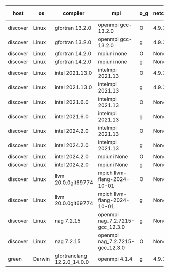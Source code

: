 

| host     | os       | compiler                              | mpi                      | o_g        | netcdf        | build       | u_pass          | u_fail          | s_pass            | s_fail            | e_pass             | e_fail             | nuopc_pass       | nuopc_fail       | artifacts link          |
|----------|----------|---------------------------------------|--------------------------|------------|---------------|-------------|-----------------|-----------------|-------------------|-------------------|--------------------|--------------------|------------------|------------------|-------------------------|
| discover | Linux | gfortran 13.2.0 | openmpi gcc-13.2.0  | O | 4.9.2  | PASS | 14197 | 0 | 51 | 0 | 80 | 0 | 57 | 0 | <a href="https://github.com/esmf-org/esmf-test-artifacts/tree/fd193639fadce8404467d7cb65189012c1816a4b/develop/gfortran/13.2.0/O/openmpi/gcc-13.2.0" target="_blank">fd19363</a> | 
| discover | Linux | gfortran 13.2.0 | openmpi gcc-13.2.0  | g | 4.9.2  | PASS | 14197 | 0 | 51 | 0 | 80 | 0 | 57 | 0 | <a href="https://github.com/esmf-org/esmf-test-artifacts/tree/ee4f24a939961da22b4372549c27bddde171a79e/develop/gfortran/13.2.0/g/openmpi/gcc-13.2.0" target="_blank">ee4f24a</a> | 
| discover | Linux | gfortran 14.2.0 | mpiuni none  | O | None  | PASS | 12528 | 0 | 9 | 0 | 42 | 0 | None | None | <a href="https://github.com/esmf-org/esmf-test-artifacts/tree/0bc9fb4e737b09574fda3afca05bf8c8739d25f2/develop/gfortran/14.2.0/O/mpiuni/none" target="_blank">0bc9fb4</a> | 
| discover | Linux | gfortran 14.2.0 | mpiuni none  | g | None  | PASS | 12528 | 0 | 9 | 0 | 42 | 0 | None | None | <a href="https://github.com/esmf-org/esmf-test-artifacts/tree/c21d7c3b5ce8074111329c2cdc006780db7011c3/develop/gfortran/14.2.0/g/mpiuni/none" target="_blank">c21d7c3</a> | 
| discover | Linux | intel 2021.13.0 | intelmpi 2021.13  | O | 4.9.2  | PASS | 14197 | 0 | 51 | 0 | 80 | 0 | 57 | 0 | <a href="https://github.com/esmf-org/esmf-test-artifacts/tree/891fdc07c440408e58b4b02f245a95f5f2fbcad0/develop/intel/2021.13.0/O/intelmpi/2021.13" target="_blank">891fdc0</a> | 
| discover | Linux | intel 2021.13.0 | intelmpi 2021.13  | g | 4.9.2  | PASS | 14197 | 0 | 51 | 0 | 80 | 0 | 57 | 0 | <a href="https://github.com/esmf-org/esmf-test-artifacts/tree/9abd2d28992e6df219c9f6e159c49a353fe893e4/develop/intel/2021.13.0/g/intelmpi/2021.13" target="_blank">9abd2d2</a> | 
| discover | Linux | intel 2021.6.0 | intelmpi 2021.13  | O | None  | PASS | 14197 | 0 | 51 | 0 | 80 | 0 | 57 | 0 | <a href="https://github.com/esmf-org/esmf-test-artifacts/tree/4312528fdece9da180441d4d0150d6775d6792cf/develop/intel/2021.6.0/O/intelmpi/2021.13" target="_blank">4312528</a> | 
| discover | Linux | intel 2021.6.0 | intelmpi 2021.13  | g | None  | PASS | 14197 | 0 | 51 | 0 | 80 | 0 | 57 | 0 | <a href="https://github.com/esmf-org/esmf-test-artifacts/tree/6110eb585f0e6fa05c62f384b34cff8386d67295/develop/intel/2021.6.0/g/intelmpi/2021.13" target="_blank">6110eb5</a> | 
| discover | Linux | intel 2024.2.0 | intelmpi 2021.13  | O | None  | PASS | 14197 | 0 | 51 | 0 | 80 | 0 | 57 | 0 | <a href="https://github.com/esmf-org/esmf-test-artifacts/tree/b79ac31377ae85095d8920d3625d72fd4eea07a2/develop/intel/2024.2.0/O/intelmpi/2021.13" target="_blank">b79ac31</a> | 
| discover | Linux | intel 2024.2.0 | intelmpi 2021.13  | g | None  | PASS | 14196 | 1 | 51 | 0 | 80 | 0 | 57 | 0 | <a href="https://github.com/esmf-org/esmf-test-artifacts/tree/74bbef83aabddc867c7775c49fb43e31475e7f12/develop/intel/2024.2.0/g/intelmpi/2021.13" target="_blank">74bbef8</a> | 
| discover | Linux | intel 2024.2.0 | mpiuni None  | O | None  | PASS | 12528 | 0 | 9 | 0 | 42 | 0 | None | None | <a href="https://github.com/esmf-org/esmf-test-artifacts/tree/174059dc6018a3c00ca1430f9e99ed6689e3fba4/develop/intel/2024.2.0/O/mpiuni/None" target="_blank">174059d</a> | 
| discover | Linux | intel 2024.2.0 | mpiuni None  | g | None  | PASS | 12527 | 1 | 9 | 0 | 42 | 0 | None | None | <a href="https://github.com/esmf-org/esmf-test-artifacts/tree/8bbc467c47e82738cf9ac70f9a78b54a9dd3dba6/develop/intel/2024.2.0/g/mpiuni/None" target="_blank">8bbc467</a> | 
| discover | Linux | llvm 20.0.0git69774 | mpich llvm-flang-2024-10-01  | O | None  | PASS | 14158 | 39 | 18 | 33 | 76 | 4 | 21 | 36 | <a href="https://github.com/esmf-org/esmf-test-artifacts/tree/5b4b00daf7226e7509799c49978c30817531d644/develop/llvm/20.0.0git69774/O/mpich/llvm-flang-2024-10-01" target="_blank">5b4b00d</a> | 
| discover | Linux | llvm 20.0.0git69774 | mpich llvm-flang-2024-10-01  | g | None  | PASS | 14160 | 37 | 18 | 33 | 76 | 4 | 19 | 38 | <a href="https://github.com/esmf-org/esmf-test-artifacts/tree/63c71a1821a9769c196010664fb8e68994c3cc92/develop/llvm/20.0.0git69774/g/mpich/llvm-flang-2024-10-01" target="_blank">63c71a1</a> | 
| discover | Linux | nag 7.2.15 | openmpi nag_7.2.7215-gcc_12.3.0  | g | None  | PASS | 14168 | 29 | 51 | 0 | 80 | 0 | 57 | 0 | <a href="https://github.com/esmf-org/esmf-test-artifacts/tree/675d3655512ef1b1c67af03afa6bd793ea657dec/develop/nag/7.2.15/g/openmpi/nag_7.2.7215-gcc_12.3.0" target="_blank">675d365</a> | 
| discover | Linux | nag 7.2.15 | openmpi nag_7.2.7215-gcc_12.3.0  | O | None  | PASS | 14197 | 0 | 51 | 0 | 80 | 0 | 57 | 0 | <a href="https://github.com/esmf-org/esmf-test-artifacts/tree/d9d8df9860a775b3dc252bdd0528c00dfde22d34/develop/nag/7.2.15/O/openmpi/nag_7.2.7215-gcc_12.3.0" target="_blank">d9d8df9</a> | 
| green | Darwin | gfortranclang 12.2.0_14.0.0 | openmpi 4.1.4  | g | 4.9.2  | PASS | None | None | None | None | None | None | None | None | <a href="https://github.com/esmf-org/esmf-test-artifacts/tree/f83eb80932b501979219c0a6422b859d95c8a4d6/develop/gfortranclang/12.2.0_14.0.0/g/openmpi/4.1.4" target="_blank">f83eb80</a> | 
